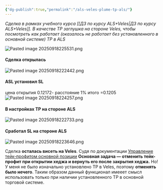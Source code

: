 ```yaml
---
{"dg-publish":true,"permalink":"/als-veles-plume-tp-als/"}
---
```


*Сделка в рамках учебного курса [[ДЗ по курсу ALS+Veles\|ДЗ по курсу ALS+Veles]]. В качестве TP заглушка на стороне Veles, чтобы посмотреть как работает (оказалось не работает без установленного в основной системе) TP в ALS*

![Pasted image 20250918225531.png](/img/user/media/Pasted%20image%2020250918225531.png)
#### Сделка открылась
![Pasted image 20250918222442.png](/img/user/media/Pasted%20image%2020250918222442.png)
#### ASL установил SL
цена открытия 0.12172- расстояние 1% итого =0.1205
![Pasted image 20250918224257.png](/img/user/media/Pasted%20image%2020250918224257.png)
#### В настройках TP на стороне ALS
![Pasted image 20250918222733.png](/img/user/media/Pasted%20image%2020250918222733.png)
#### Сработал SL на стороне ALS
![Pasted image 20250918223646.png](/img/user/media/Pasted%20image%2020250918223646.png)

Сделка **осталась висеть на Veles**. Судя по документации [Управление тейк-профитом основной позиции](https://docs-als.notion.site/11e52d7a724e80ea9f55c8cf121838d5) **Основная задача — отменить тейк-профит при открытии хеджа и вернуть его после закрытия хеджа.** Но! У меня не было изначально установлено TP в Veles, поэтому **отменять было нечего**. Таким образом данный функционал имееет смысл использовать только при наличии установленного TP в основной торговой системе.
